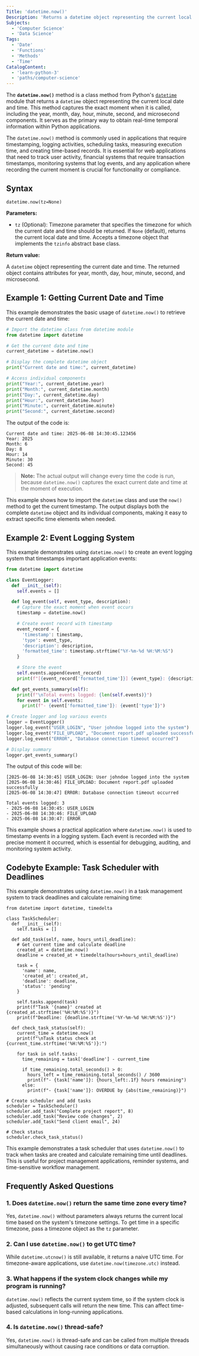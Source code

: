 ```yaml
---
Title: 'datetime.now()'
Description: 'Returns a datetime object representing the current local date and time.'
Subjects:
  - 'Computer Science'
  - 'Data Science'
Tags:
  - 'Date'
  - 'Functions'
  - 'Methods'
  - 'Time'
CatalogContent:
  - 'learn-python-3'
  - 'paths/computer-science'
---
```


The **`datetime.now()`** method is a class method from Python's [`datetime`](https://www.codecademy.com/resources/docs/python/dates) module that returns a `datetime` object representing the current local date and time. This method captures the exact moment when it is called, including the year, month, day, hour, minute, second, and microsecond components. It serves as the primary way to obtain real-time temporal information within Python applications.

The `datetime.now()` method is commonly used in applications that require timestamping, logging activities, scheduling tasks, measuring execution time, and creating time-based records. It is essential for web applications that need to track user activity, financial systems that require transaction timestamps, monitoring systems that log events, and any application where recording the current moment is crucial for functionality or compliance.

## Syntax

```pseudo
datetime.now(tz=None)
```

**Parameters:**

- `tz` (Optional): Timezone parameter that specifies the timezone for which the current date and time should be returned. If `None` (default), returns the current local date and time. Accepts a timezone object that implements the `tzinfo` abstract base class.

**Return value:**

A `datetime` object representing the current date and time. The returned object contains attributes for year, month, day, hour, minute, second, and microsecond.

## Example 1: Getting Current Date and Time

This example demonstrates the basic usage of `datetime.now()` to retrieve the current date and time:

```py
# Import the datetime class from datetime module
from datetime import datetime

# Get the current date and time
current_datetime = datetime.now()

# Display the complete datetime object
print("Current date and time:", current_datetime)

# Access individual components
print("Year:", current_datetime.year)
print("Month:", current_datetime.month)
print("Day:", current_datetime.day)
print("Hour:", current_datetime.hour)
print("Minute:", current_datetime.minute)
print("Second:", current_datetime.second)
```

The output of the code is:

```shell
Current date and time: 2025-06-08 14:30:45.123456
Year: 2025
Month: 6
Day: 8
Hour: 14
Minute: 30
Second: 45
```

> **Note:** The actual output will change every time the code is run, because `datetime.now()` captures the exact current date and time at the moment of execution.

This example shows how to import the `datetime` class and use the `now()` method to get the current timestamp. The output displays both the complete `datetime` object and its individual components, making it easy to extract specific time elements when needed.

## Example 2: Event Logging System

This example demonstrates using `datetime.now()` to create an event logging system that timestamps important application events:

```py
from datetime import datetime

class EventLogger:
  def __init__(self):
    self.events = []

  def log_event(self, event_type, description):
    # Capture the exact moment when event occurs
    timestamp = datetime.now()

    # Create event record with timestamp
    event_record = {
      'timestamp': timestamp,
      'type': event_type,
      'description': description,
      'formatted_time': timestamp.strftime("%Y-%m-%d %H:%M:%S")
    }

    # Store the event
    self.events.append(event_record)
    print(f"[{event_record['formatted_time']}] {event_type}: {description}")

  def get_events_summary(self):
    print(f"\nTotal events logged: {len(self.events)}")
    for event in self.events:
      print(f"- {event['formatted_time']}: {event['type']}")

# Create logger and log various events
logger = EventLogger()
logger.log_event("USER_LOGIN", "User johndoe logged into the system")
logger.log_event("FILE_UPLOAD", "Document report.pdf uploaded successfully")
logger.log_event("ERROR", "Database connection timeout occurred")

# Display summary
logger.get_events_summary()
```

The output of this code will be:

```shell
[2025-06-08 14:30:45] USER_LOGIN: User johndoe logged into the system
[2025-06-08 14:30:46] FILE_UPLOAD: Document report.pdf uploaded successfully
[2025-06-08 14:30:47] ERROR: Database connection timeout occurred

Total events logged: 3
- 2025-06-08 14:30:45: USER_LOGIN
- 2025-06-08 14:30:46: FILE_UPLOAD
- 2025-06-08 14:30:47: ERROR
```

This example shows a practical application where `datetime.now()` is used to timestamp events in a logging system. Each event is recorded with the precise moment it occurred, which is essential for debugging, auditing, and monitoring system activity.

## Codebyte Example: Task Scheduler with Deadlines

This example demonstrates using `datetime.now()` in a task management system to track deadlines and calculate remaining time:

```codebyte/python
from datetime import datetime, timedelta

class TaskScheduler:
  def __init__(self):
    self.tasks = []

  def add_task(self, name, hours_until_deadline):
    # Get current time and calculate deadline
    created_at = datetime.now()
    deadline = created_at + timedelta(hours=hours_until_deadline)

    task = {
      'name': name,
      'created_at': created_at,
      'deadline': deadline,
      'status': 'pending'
    }

    self.tasks.append(task)
    print(f"Task '{name}' created at {created_at.strftime('%H:%M:%S')}")
    print(f"Deadline: {deadline.strftime('%Y-%m-%d %H:%M:%S')}")

  def check_task_status(self):
    current_time = datetime.now()
    print(f"\nTask status check at {current_time.strftime('%H:%M:%S')}:")

    for task in self.tasks:
      time_remaining = task['deadline'] - current_time

      if time_remaining.total_seconds() > 0:
        hours_left = time_remaining.total_seconds() / 3600
        print(f"- {task['name']}: {hours_left:.1f} hours remaining")
      else:
        print(f"- {task['name']}: OVERDUE by {abs(time_remaining)}")

# Create scheduler and add tasks
scheduler = TaskScheduler()
scheduler.add_task("Complete project report", 8)
scheduler.add_task("Review code changes", 2)
scheduler.add_task("Send client email", 24)

# Check status
scheduler.check_task_status()
```

This example demonstrates a task scheduler that uses `datetime.now()` to track when tasks are created and calculate remaining time until deadlines. This is useful for project management applications, reminder systems, and time-sensitive workflow management.

## Frequently Asked Questions

### 1. Does `datetime.now()` return the same time zone every time?

Yes, `datetime.now()` without parameters always returns the current local time based on the system's timezone settings. To get time in a specific timezone, pass a timezone object as the `tz` parameter.

### 2. Can I use `datetime.now()` to get UTC time?

While `datetime.utcnow()` is still available, it returns a naive UTC time. For timezone-aware applications, use `datetime.now(timezone.utc)` instead.

### 3. What happens if the system clock changes while my program is running?

`datetime.now()` reflects the current system time, so if the system clock is adjusted, subsequent calls will return the new time. This can affect time-based calculations in long-running applications.

### 4. Is `datetime.now()` thread-safe?

Yes, `datetime.now()` is thread-safe and can be called from multiple threads simultaneously without causing race conditions or data corruption.
